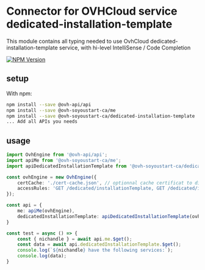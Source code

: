 # Connector for OVHCloud service dedicated-installation-template

This module contains all typing needed to use OvhCloud dedicated-installation-template service, with hi-level IntelliSense / Code Completion

[![NPM Version](https://img.shields.io/npm/v/@ovh-soyoustart-ca/dedicated-installation-template.svg?style=flat)](https://www.npmjs.org/package/@ovh-soyoustart-ca/dedicated-installation-template)

## setup

With npm:
````bash
npm install --save @ovh-api/api
npm install --save @ovh-soyoustart-ca/me
npm install --save @ovh-soyoustart-ca/dedicated-installation-template
... Add all APIs you needs
````

## usage

````typescript
import OvhEngine from '@ovh-api/api';
import apiMe from '@ovh-soyoustart-ca/me';
import apiDedicatedInstallationTemplate from '@ovh-soyoustart-ca/dedicated-installation-template';

const ovhEngine = new OvhEngine({ 
    certCache: './cert-cache.json', // optionnal cache certificat to disk
    accessRules: 'GET /dedicated/installationTemplate, GET /dedicated/installationTemplate/*, GET /me', // optionnal limit the requested privileges.
});

const api = {
    me: apiMe(ovhEngine),
    dedicatedInstallationTemplate: apiDedicatedInstallationTemplate(ovhEngine),
}

const test = async () => {
    const { nichandle } = await api.me.$get();
    const data = await api.dedicatedInstallationTemplate.$get();
    console.log(`${nichandle} have the following services:`);
    console.log(data);
}

````
